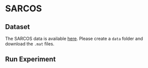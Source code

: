 # SARCOS

## Dataset

The SARCOS data is available [here](http://gaussianprocess.org/gpml/data). Please create a `data` folder and download the `.mat` files.

## Run Experiment
